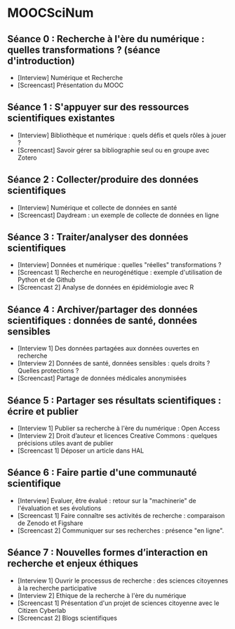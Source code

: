 # MOOCSciNum

## Séance 0 : Recherche à l'ère du numérique : quelles transformations ? (séance d'introduction)
- [Interview] Numérique et Recherche
- [Screencast] Présentation du MOOC

## Séance 1 : S'appuyer sur des ressources scientifiques existantes
- [Interview] Bibliothèque et numérique : quels défis et quels rôles à jouer ?
- [Screencast] Savoir gérer sa bibliographie seul ou en groupe avec Zotero

## Séance 2 : Collecter/produire des données scientifiques
- [Interview] Numérique et collecte de données en santé
- [Screencast] Daydream : un exemple de collecte de données en ligne

## Séance 3 : Traiter/analyser des données scientifiques
- [Interview] Données et numérique : quelles "réelles" transformations ?
- [Screencast 1] Recherche en neurogénétique : exemple d'utilisation de Python et de Github
- [Screencast 2] Analyse de données en épidémiologie avec R

## Séance 4 : Archiver/partager des données scientifiques : données de santé, données sensibles
- [Interview 1] Des données partagées aux données ouvertes en recherche
- [Interview 2] Données de santé, données sensibles : quels droits ? Quelles protections ?
- [Screencast] Partage de données médicales anonymisées

## Séance 5 : Partager ses résultats scientifiques : écrire et publier
- [Interview 1] Publier sa recherche à l'ère du numérique : Open Access
- [Interview 2] Droit d’auteur et licences Creative Commons : quelques précisions utiles avant de publier
- [Screencast 1] Déposer un article dans HAL

## Séance 6 : Faire partie d'une communauté scientifique
- [Interview] Evaluer, être évalué : retour sur la "machinerie" de l'évaluation et ses évolutions
- [Screencast 1] Faire connaître ses activités de recherche : comparaison de Zenodo et Figshare
- [Screencast 2] Communiquer sur ses recherches : présence "en ligne".

## Séance 7 : Nouvelles formes d’interaction en recherche et enjeux éthiques
- [Interview 1] Ouvrir le processus de recherche : des sciences citoyennes à la recherche participative
- [Interview 2] Ethique de la recherche à l'ère du numérique
- [Screencast 1] Présentation d'un projet de sciences citoyenne avec le Citizen Cyberlab
- [Screencast 2] Blogs scientifiques
